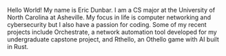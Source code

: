 Hello World! My name is Eric Dunbar.
I am a CS major at the University of North Carolina at Asheville.
My focus in life is computer networking and cybersecurity but I also have a passion for coding. Some of my recent projects include Orchestrate, a network automation tool developed for my undergraduate capstone project, and Rthello, an Othello game with AI built in Rust.

